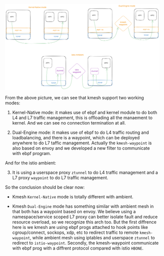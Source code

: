 ![Kmesh and Ambient](./kmesh_ambient.svg)

From the above picture, we can see that kmesh support two working modes:

1. Kernel-Native mode: it makes use of ebpf and kernel module to do both L4 and L7 traffic management, this is offloading all the manaement to kernel. And we can see no connection termination at all. 

2. Dual-Engine mode: it makes use of ebpf to do L4 traffic routing and loadbalancing, and there is a waypoint, which can be deployed anywhere to do L7 taffic management. Actually the `kmesh-waypoint` is also based on envoy and we developed a new filter to communicate with ebpf program. 

And for the istio ambient:

3. It is using a userspace proxy `ztunnel` to do L4 traffic management and a L7 proxy `waypoint` to do L7 traffic management. 

So the conclusion should be clear now:

- Kmesh `Kernel-Native` mode is totally different with ambient. 

- Kmesh `Dual-Engine` mode has something similar with ambient mesh in that both has a waypoint based on envoy. We believe using a namespace/service scoped L7 proxy can better isolate fault and reduce resource overload, so we recognize this arch too. But the first diffrence here is we kmesh are using ebpf progs attached to hook points like cgroup/connect, sockops, xdp, etc to redirect traffic to remote `kmesh-waypoint`, while ambient mesh using iptables and userspace `ztunnel` to redirect to `istio-waypoint`. Secondly, the kmesh-waypoint communicate with ebpf prog with a diffrent protocol compared with istio `HBONE`. 